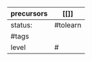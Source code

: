 
| precursors | [[]]     |
| ---------- | -------- |
| status:    | #tolearn |
| #tags      |          |
| level      | #        |
